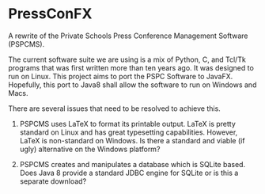 # PressConFX
A rewrite of the Private Schools Press Conference Management Software (PSPCMS).

The current software suite we are using is a mix of Python, C, and Tcl/Tk programs that was first written more than ten years ago. It was designed to run on Linux. This project aims to port the PSPC Software to JavaFX. Hopefully, this port to Java8 shall allow the software to run on Windows and Macs.

There are several issues that need to be resolved to achieve this.

1. PSPCMS uses LaTeX to format its printable output. LaTeX is pretty standard on Linux and has great typesetting capabilities. However, LaTeX is non-standard on Windows. Is there a standard and viable (if ugly) alternative on the Windows platform?

2. PSPCMS creates and manipulates a database which is SQLite based. Does Java 8 provide a standard JDBC engine for SQLite or is this a separate download?
